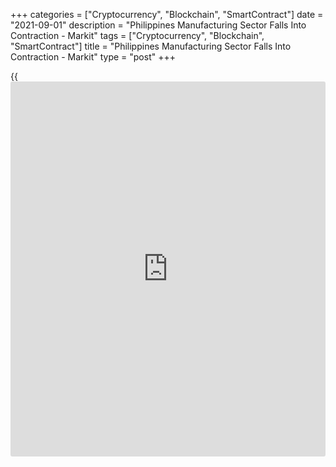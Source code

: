 +++
categories = ["Cryptocurrency", "Blockchain", "SmartContract"]
date = "2021-09-01"
description = "Philippines Manufacturing Sector Falls Into Contraction - Markit"
tags = ["Cryptocurrency", "Blockchain", "SmartContract"]
title = "Philippines Manufacturing Sector Falls Into Contraction - Markit"
type = "post"
+++

{{<iframe id="large-banner" src="https://www.bounty.group/#slide=6.0" width="100%" height="600" scrolling="no" style="border: 0px solid rgb(216, 221, 230); border-radius: 3px;">}}

The manufacturing sector in the Philippines fell into contraction in
August, the latest report from Markit Economics showed on Wednesday with
a manufacturing PMI score of 46.4.

That's down from 50.4 in July, and it falls beneath the boom-or-bust
line of 50 that separates expansion from contraction.

The re-introduction of Enhanced Quarantine Measures (ECQ) in Metro
Manilla forced factory and [business][1] closures in one of the
Philippines largest manufacturing regions in August. Output and new
orders fell sharply, although the rates of decline were not as severe as
those seen during the first lockdown in March-May 2020.

Nevertheless, weak demand led to cost saving efforts and the consequent
reduction in inventory levels and employment in August. Meanwhile,
virus-related restrictions weighed heavily on lead times with port
congestions and material shortages again a key theme in the latest
survey period.

For comments and feedback [contact](https://www.playgroundfx.com/contact/): editorial@rtt[news](https://www.letsplayfx.com/blog/forex-news-website/).com

[Economic News][2]

 **What parts of the world are seeing the best (and worst) economic
performances lately? Click[here][3] to check out our [Econ Scorecard][3]
and find out! See up-to-the-moment [ranking](https://www.playgroundfx.com/blog/crypto-exchange-ranking/)s for the best and worst
performers in [GDP][4], [unemployment rate][5], [inflation][6] and much
more.**

   1. www.rtt[news](https://www.letsplayfx.com/blog/forex-news-website/).com/Content/Business.aspx
   2. www.rtt[news](https://www.letsplayfx.com/blog/forex-news-website/).com/Content/EconomicNews.aspx
   3. www.rtt[news](https://www.letsplayfx.com/blog/forex-news-website/).com/economic-scorecard/world-rank/retail-sales/highest-performance.aspx
   4. www.rtt[news](https://www.letsplayfx.com/blog/forex-news-website/).com/economic-scorecard/world-rank/GDP/highest-performance.aspx
   5. www.rtt[news](https://www.letsplayfx.com/blog/forex-news-website/).com/economic-scorecard/world-rank/unemployment-rate/lowest-performance.aspx
   6. www.rtt[news](https://www.letsplayfx.com/blog/forex-news-website/).com/economic-scorecard/world-rank/CPI/highest-performance.aspx
